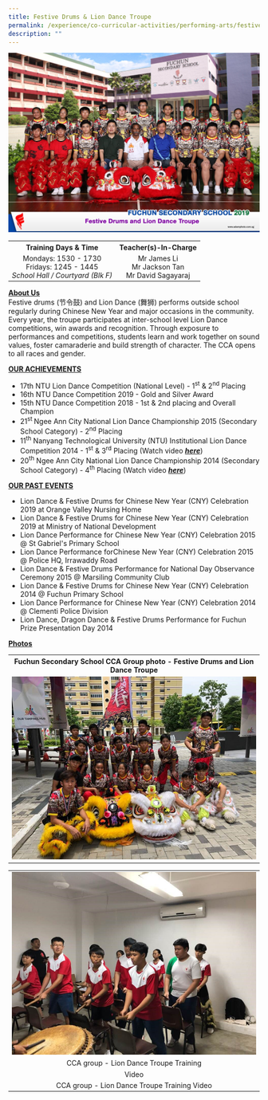 ```yaml
---
title: Festive Drums & Lion Dance Troupe
permalink: /experience/co-curricular-activities/performing-arts/festive-drums-n-lion-dance-troupe
description: ""
---
```

<img src="/images/lion1.jpg">
<table>
<tbody>
<tr>
<th style="text-align: center;">Training Days &amp; Time</th>
<th style="text-align: center;">Teacher(s)-In-Charge</th>
</tr>
<tr>
<td style="text-align: center;">
<div>Mondays: 1530 - 1730</div>
<div>Fridays: 1245 - 1445</div>
<div><em>School Hall / Courtyard (Blk F)</em></div>
</td>
<td style="text-align: center;">
<div>Mr James Li</div>
<div>Mr Jackson Tan</div>
<div>Mr David Sagayaraj</div>
</td>
</tr>
</tbody>
</table>
<p><strong><u>About Us<br /></u></strong>Festive drums (节令鼓) and Lion Dance (舞狮) performs outside school regularly during Chinese New Year and major occasions in the community. Every year, the troupe participates at inter-school level Lion Dance competitions, win awards and recognition. Through exposure to performances and competitions, students learn and work together on sound values, foster camaraderie and build strength of character. The CCA opens to all races and gender.</p>
<p><strong><u>OUR ACHIEVEMENTS</u></strong></p>
<ul>
<li>17th NTU Lion Dance Competition (National Level) - 1<sup>st</sup>&nbsp;&amp; 2<sup>nd</sup>&nbsp;Placing</li>
<li>16th NTU Dance Competition 2019 - Gold and Silver Award</li>
<li>15th NTU Dance Competition 2018 - 1st &amp; 2nd placing and Overall Champion</li>
<li>21<sup>st&nbsp;</sup>Ngee Ann City National Lion Dance Championship 2015&nbsp;(Secondary School Category)&nbsp;- 2<sup>nd</sup>&nbsp;Placing</li>
<li>11<sup>th</sup>&nbsp;Nanyang Technological University (NTU) Institutional Lion Dance Competition 2014 - 1<sup>st</sup>&nbsp;&amp; 3<sup>rd</sup>&nbsp;Placing (Watch video&nbsp;<a href="http://www.long-shi.com/videos/?code=2015-016#video" target="_blank" rel="noopener"><em><strong>here</strong></em></a>)</li>
<li>20<sup>th</sup>&nbsp;Ngee Ann City National Lion Dance Championship 2014&nbsp;(Secondary School Category)&nbsp;- 4<sup>th</sup>&nbsp;Placing (Watch video&nbsp;<a href="http://www.long-shi.com/videos/?code=2014-056#video" target=""><em><strong>here</strong></em></a>)</li>
</ul>
<p><strong><u>OUR PAST EVENTS</u></strong></p>
<ul>
<li>Lion Dance &amp; Festive Drums for Chinese New Year (CNY) Celebration 2019 at Orange Valley Nursing Home</li>
<li>Lion Dance &amp; Festive Drums for Chinese New Year (CNY) Celebration 2019 at Ministry of National Development</li>
<li>Lion Dance Performance for&nbsp;Chinese New Year (CNY) Celebration 2015 @ St Gabriel's Primary School</li>
<li>Lion Dance Performance forChinese New Year (CNY) Celebration 2015 @ Police HQ, Irrawaddy Road</li>
<li>Lion Dance &amp; Festive Drums Performance for National Day Observance Ceremony 2015 @ Marsiling Community Club</li>
<li>Lion Dance &amp; Festive Drums for Chinese New Year (CNY) Celebration 2014 @ Fuchun Primary School</li>
<li>Lion Dance Performance for Chinese New Year (CNY) Celebration 2014 @ Clementi Police Division</li>
<li>Lion Dance, Dragon Dance &amp; Festive Drums Performance for Fuchun Prize Presentation Day 2014</li>
</ul>
<p><strong><u>Photos</u></strong></p>
<table>
<tbody>
<tr>
<th style="text-align: center;">Fuchun Secondary School CCA Group photo - Festive Drums and Lion Dance Troupe</th>
</tr>
<tr>
<td><img src="/images/lion2.jpg"></td>
</tr>
</tbody>
</table>
<table>
<tbody>
<tr>
<td><img src="/images/lion3.jpg"></td>
</tr>
<tr>
<td style="text-align: center;">CCA group - Lion Dance Troupe Training</td>
</tr>
<tr>
<td style="text-align: center;">Video</td>
</tr>
<tr>
<td style="text-align: center;">CCA group - Lion Dance Troupe Training Video</td>
</tr>
</tbody>
</table>